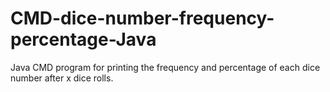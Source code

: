 # CMD-dice-number-frequency-percentage-Java
Java CMD program for printing the frequency and percentage of each dice number after x dice rolls.

